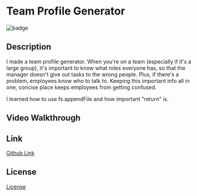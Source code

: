 # Team Profile Generator
![badge](https://img.shields.io/badge/license-MIT-green)

## Description
I made a team profile generator. When you're on a team (especially if it's a large group), it's important to know what roles everyone has, so that the manager doesn't give out tasks to the wrong people. Plus, if there's a problem, employees know who to talk to. Keeping this important info all in one, concise place keeps employees from getting confused.

I learned how to use fs.appendFile and how important "return" is.

## Video Walkthrough
<a href="https://user-images.githubusercontent.com/70443846/122809720-55fb1880-d283-11eb-8e9a-8137c59ea4f0.mp4"></a>

## Link
<a href="https://aurorabrynn.github.io/team-profile-generator/">Github Link</a>

## License
<a href="./LICENSE.txt">License</a>
